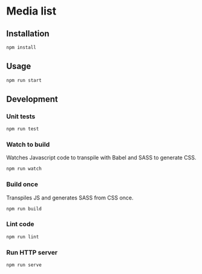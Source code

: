 # Media list

## Installation

```bash
npm install
```

## Usage

```bash
npm run start
```

## Development

### Unit tests

```bash
npm run test
```

### Watch to build

Watches Javascript code to transpile with Babel and SASS to generate CSS.

```bash
npm run watch
```

### Build once

Transpiles JS and generates SASS from CSS once.

```bash
npm run build
```

### Lint code

```bash
npm run lint
```

### Run HTTP server

```bash
npm run serve
```
